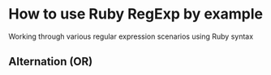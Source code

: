 # How to use Ruby RegExp by example

Working through various regular expression scenarios using Ruby syntax

## Alternation (OR)
